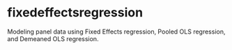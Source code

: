 # fixedeffectsregression
Modeling panel data using Fixed Effects regression, Pooled OLS regression, and Demeaned OLS regression.
